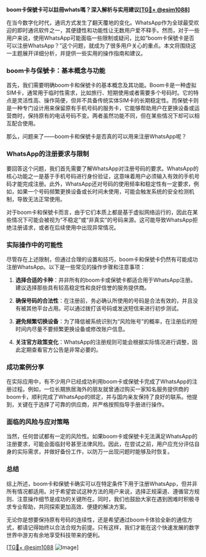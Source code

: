 **boom卡保號卡可以註冊whats嗎？深入解析与实用建议[[TG💪+ @esim1088](https://t.me/s/esim1088)]**

在当今数字化时代，通讯方式发生了翻天覆地的变化。WhatsApp作为全球最受欢迎的即时通讯软件之一，其便捷性和功能性让无数用户爱不释手。然而，对于一些用户来说，使用WhatsApp可能面临一些限制或疑问，比如“boom卡保號卡是否可以注册WhatsApp？”这个问题，就成为了很多用户关心的重点。本文将围绕这一主题展开详细分析，并提供一些实用的操作指南和建议。

### boom卡与保號卡：基本概念与功能

首先，我们需要明确boom卡和保號卡的基本概念及其功能。Boom卡是一种虚拟SIM卡，通常用于临时性需求，比如旅行、短期使用或者需要多个号码时。它的特点是灵活性高、操作简便，但并不具备传统实体SIM卡的长期稳定性。而保號卡则是一种专门设计用来保留原有手机号码的服务卡，它能够帮助用户在更换设备或运营商时，保持原有的电话号码不变。两者虽然功能不同，但在某些情况下却可以相互配合使用。

那么，问题来了——boom卡和保號卡是否真的可以用来注册WhatsApp呢？

### WhatsApp的注册要求与限制

要回答这个问题，我们首先需要了解WhatsApp对注册号码的要求。WhatsApp的核心功能之一是基于手机号码进行身份验证，这意味着用户必须输入有效的手机号码才能完成注册。此外，WhatsApp还对号码的使用频率和稳定性有一定要求，例如，如果一个号码频繁更换设备或长时间未使用，可能会触发系统的安全检测机制，导致无法正常使用。

对于boom卡和保號卡而言，由于它们本质上都是基于虚拟网络运行的，因此在某些情况下可能会被视为“不稳定”或“非真实”的号码来源。这可能导致WhatsApp拒绝注册请求，或者在后续使用中出现异常情况。

### 实际操作中的可能性

尽管存在上述限制，但通过合理的设置和技巧，boom卡和保號卡仍然有可能成功注册WhatsApp。以下是一些常见的操作步骤和注意事项：

1. **选择合适的卡种**：并非所有的boom卡或保號卡都适合用于WhatsApp注册。建议选择那些具有较高稳定性和良好信誉的服务提供商。
   
2. **确保号码的合法性**：在注册前，务必确认所使用的号码是合法有效的，并且没有被其他平台占用。可以通过拨打该号码或发送短信来进行初步测试。

3. **避免频繁切换设备**：为了降低被系统识别为“风险账号”的概率，在注册后的短时间内尽量不要频繁更换设备或修改账户信息。

4. **关注官方政策变化**：WhatsApp的注册规则可能会根据实际情况进行调整，因此定期查看官方公告是非常必要的。

### 成功案例分享

在实际应用中，有不少用户已经成功利用boom卡或保號卡完成了WhatsApp的注册过程。例如，一位长期旅居海外的朋友就曾通过购买一家知名服务提供商的boom卡，顺利完成了WhatsApp的绑定，并与国内亲友保持了良好的联系。他提到，关键在于选择了可靠的供应商，并严格按照指导手册进行操作。

### 面临的风险与应对策略

当然，任何尝试都有一定的风险性。如果boom卡或保號卡无法满足WhatsApp的注册要求，可能会面临封号甚至法律风险。因此，在尝试之前，用户应充分评估自身的实际需求，并做好备份工作，以防万一出现问题时能够及时恢复。

### 总结

综上所述，boom卡和保號卡确实可以在特定条件下用于注册WhatsApp，但并非所有情况都适用。对于希望尝试这种方法的用户来说，选择正规渠道、遵循官方规则、注意操作细节是成功的关键所在。同时，我们也鼓励大家在遇到困难时积极寻求专业帮助，共同探索更加高效、便捷的解决方案。

无论你是想要保持原有号码的连续性，还是希望通过boom卡体验全新的通信方式，都请记得始终以合法合规为前提。只有这样，我们才能在这个快速发展的数字世界中游刃有余地享受科技带来的便利。

[[TG💪+ @esim1088](https://t.me/s/esim1088) ![Image](https://i.postimg.cc/4NQfJmqS/Snipaste-2025-05-13-00-14-12.png)]